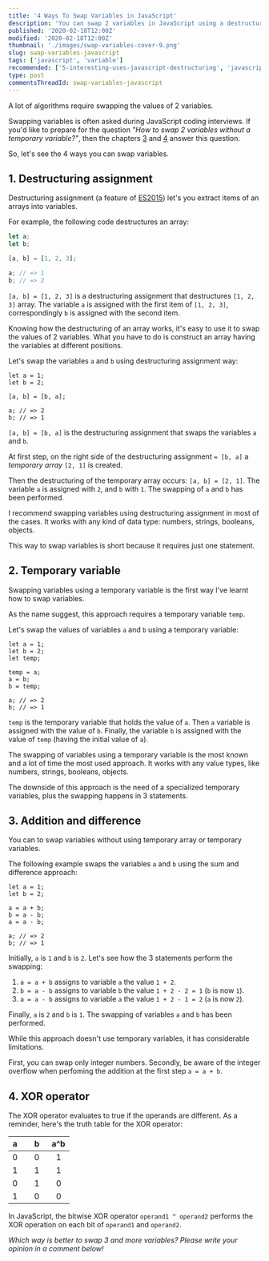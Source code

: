```yaml
---
title: '4 Ways To Swap Variables in JavaScript'
description: 'You can swap 2 variables in JavaScript using a destructuring assingment, a temporary variable, addition & difference or XOR operator.'
published: '2020-02-18T12:00Z'
modified: '2020-02-18T12:00Z'
thumbnail: './images/swap-variables-cover-9.png'
slug: swap-variables-javascript
tags: ['javascript', 'variable']
recommended: ['5-interesting-uses-javascript-destructuring', 'javascript-hoisting-in-details']
type: post
commentsThreadId: swap-variables-javascript
---
```


A lot of algorithms require swapping the values of 2 variables.  

Swapping variables is often asked during JavaScript coding interviews. If you'd like to prepare for the question *"How to swap 2 variables without a temporary variable?"*, then the chapters [3](#3-addition-and-difference) and [4](#4-xor-operator) answer this question.  

So, let's see the 4 ways you can swap variables.  

## 1. Destructuring assignment

Destructuring assignment (a feature of [ES2015](https://en.wikipedia.org/wiki/ECMAScript#6th_Edition_-_ECMAScript_2015)) let's you extract items of an arrays into variables.  

For example, the following code destructures an array:

```javascript
let a;
let b;

[a, b] = [1, 2, 3];

a; // => 1
b; // => 2
```

`[a, b] = [1, 2, 3]` is a destructuring assignment that destructures `[1, 2, 3]` array. The variable `a` is assigned with the first item of `[1, 2, 3]`, correspondingly `b` is assigned with the second item.  

Knowing how the destructuring of an array works, it's easy to use it to swap the values of 2 variables. What you have to do is construct an array having the variables at different positions.

Let's swap the variables `a` and `b` using destructuring assignment way:

```javascript{4}
let a = 1;
let b = 2;

[a, b] = [b, a];

a; // => 2
b; // => 1
```

`[a, b] = [b, a]` is the destructuring assignment that swaps the variables `a` and `b`.  

At first step, on the right side of the destructuring assignment `= [b, a]` a *temporary array* `[2, 1]` is created.  

Then the destructuring of the temporary array occurs: `[a, b] = [2, 1]`. The variable `a` is assigned with `2`, and `b` with `1`. The swapping of `a` and `b` has been performed.  

I recommend swapping variables using destructuring assignment in most of the cases. It works with any kind of data type: numbers, strings, booleans, objects. 

This way to swap variables is short because it requires just one statement.  

## 2. Temporary variable

Swapping variables using a temporary variable is the first way I've learnt how to swap variables.  

As the name suggest, this approach requires a temporary variable `temp`. 

Let's swap the values of variables `a` and `b` using a temporary variable:

```javascript{5-7}
let a = 1;
let b = 2;
let temp;

temp = a;
a = b;
b = temp;

a; // => 2
b; // => 1
```

`temp` is the temporary variable that holds the value of `a`. Then `a` variable is assigned with the value of `b`. Finally, the variable `b` is assigned with the value of `temp` (having the initial value of `a`).  

The swapping of variables using a temporary variable is the most known and a lot of time the most used approach. It works with any value types, like numbers, strings, booleans, objects.  

The downside of this approach is the need of a specialized temporary variables, plus the swapping happens in 3 statements.  

## 3. Addition and difference

You can to swap variables without using temporary array or temporary variables.  

The following example swaps the variables `a` and `b` using the sum and difference approach:

```javascript{4-6}
let a = 1;
let b = 2;

a = a + b;
b = a - b;
a = a - b;

a; // => 2
b; // => 1
```

Initially, `a` is `1` and `b` is `2`. Let's see how the 3 statements perform the swapping:

1. `a = a + b` assigns to variable `a` the value `1 + 2`.  
2. `b = a - b` assigns to variable `b` the value `1 + 2 - 2 = 1` (`b` is now `1`).  
3. `a = a - b` assigns to variable `a` the value `1 + 2 - 1 = 2` (`a` is now `2`).

Finally, `a` is `2` and `b` is `1`. The swapping of variables `a` and `b` has been performed.  

While this approach doesn't use temporary variables, it has considerable limitations. 

First, you can swap only integer numbers. Secondly, be aware of the integer overflow when perfoming the addition at the first step `a = a + b`.  

## 4. XOR operator

The XOR operator evaluates to true if the operands are different. As a reminder, here's the truth table for the XOR operator:

a&nbsp;&nbsp;|&nbsp;&nbsp;b&nbsp;&nbsp;| a^b       |
-------------| ----------------------- | ----------- |
0&nbsp;&nbsp;|&nbsp;&nbsp;0&nbsp;&nbsp;|&nbsp;&nbsp;1|
1&nbsp;&nbsp;|&nbsp;&nbsp;1&nbsp;&nbsp;|&nbsp;&nbsp;1|
0&nbsp;&nbsp;|&nbsp;&nbsp;1&nbsp;&nbsp;|&nbsp;&nbsp;0|
1&nbsp;&nbsp;|&nbsp;&nbsp;0&nbsp;&nbsp;|&nbsp;&nbsp;0|

In JavaScript, the bitwise XOR operator `operand1 ^ operand2` performs  the XOR operation on each bit of `operand1` and `operand2`.  

*Which way is better to swap 3 and more variables? Please write your opinion in a comment below!*